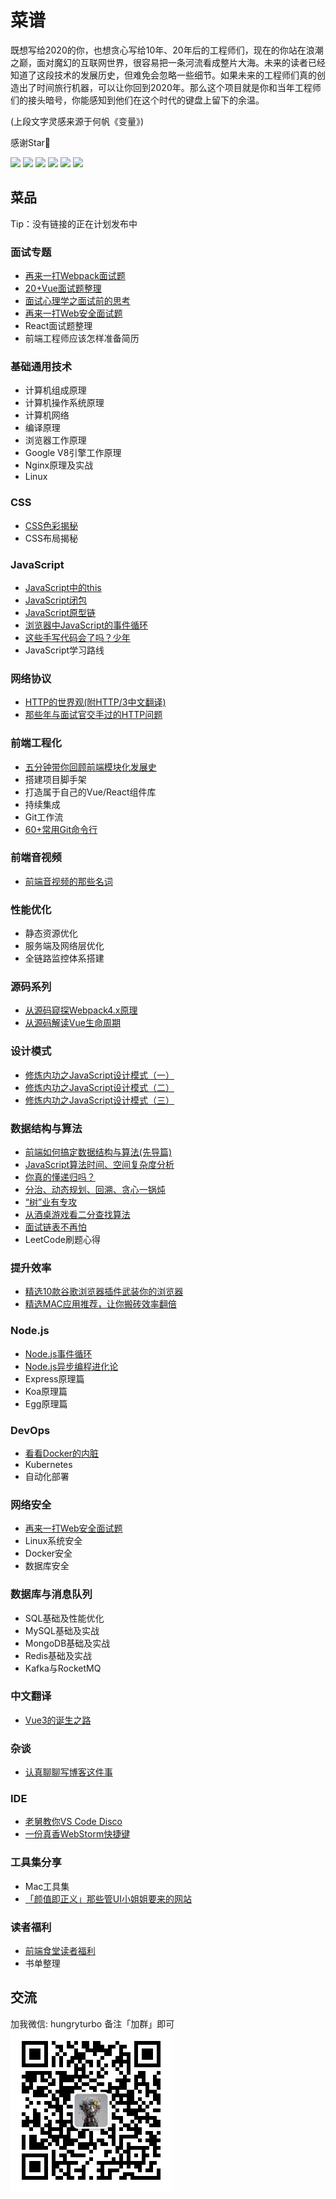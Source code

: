 # 菜谱

既想写给2020的你，也想贪心写给10年、20年后的工程师们，现在的你站在浪潮之巅，面对魔幻的互联网世界，很容易把一条河流看成整片大海。未来的读者已经知道了这段技术的发展历史，但难免会忽略一些细节。如果未来的工程师们真的创造出了时间旅行机器，可以让你回到2020年。那么这个项目就是你和当年工程师们的接头暗号，你能感知到他们在这个时代的键盘上留下的余温。

(上段文字灵感来源于何帆《变量》)

感谢Star🌟


[![](https://img.shields.io/badge/WeChat-微信群-brightgreen)](#交流)
[![](https://img.shields.io/badge/公众号-前端食堂-blueviolet)](#交流)
[![](https://img.shields.io/badge/Juejin-掘金-blue)](https://juejin.im/user/5a2de8a8f265da4320032fc4)
[![](https://img.shields.io/badge/Weibo-微博-orange)](https://weibo.com/u/2771284557)
[![](https://img.shields.io/badge/Zhihu-知乎-blue)](https://www.zhihu.com/people/huo-yi-tong-98)
[![](https://img.shields.io/badge/bilili-哔哩哔哩-ff69b4)](https://space.bilibili.com/161753278)


## 菜品

Tip：没有链接的正在计划发布中

### 面试专题
- [再来一打Webpack面试题](https://juejin.im/post/5e6f4b4e6fb9a07cd443d4a5)
- [20+Vue面试题整理](https://juejin.im/post/5e649e3e5188252c06113021)
- [面试心理学之面试前的思考](https://juejin.im/post/5e4a99506fb9a07ca714ae69)
- [再来一打Web安全面试题](https://juejin.im/post/5e78d298f265da576a57a6bc)
- React面试题整理
- 前端工程师应该怎样准备简历

### 基础通用技术
- 计算机组成原理
- 计算机操作系统原理
- 计算机网络
- 编译原理
- 浏览器工作原理
- Google V8引擎工作原理
- Nginx原理及实战
- Linux

### CSS
- [CSS色彩揭秘](https://juejin.im/post/5e3cd5caf265da5735504108)
- CSS布局揭秘

### JavaScript
- [JavaScript中的this](https://juejin.im/post/5d15b72d5188255d7032ee2c)
- [JavaScript闭包](https://juejin.im/post/5d54b91fe51d45620b21c3a0)
- [JavaScript原型链](https://juejin.im/post/5d31ea79e51d457778117452)
- [浏览器中JavaScript的事件循环](https://juejin.im/post/5d2036106fb9a07eb15d76e9)
- [这些手写代码会了吗？少年](https://juejin.im/post/6856419501777846279)
- JavaScript学习路线

### 网络协议
- [HTTP的世界观(附HTTP/3中文翻译)](https://juejin.im/post/5dc6c7a8e51d45160d04a480)
- [那些年与面试官交手过的HTTP问题](https://juejin.im/post/5e91d85ce51d4546c82d9d99#heading-32)

### 前端工程化
- [五分钟带你回顾前端模块化发展史](https://juejin.im/post/5e5e4c47f265da57715bb974)
- 搭建项目脚手架
- 打造属于自己的Vue/React组件库
- 持续集成
- Git工作流
- [60+常用Git命令行](https://juejin.im/post/5eb2d6bce51d454d9d3ed14f)

### 前端音视频
- [前端音视频的那些名词](https://juejin.im/post/6861941219938418702)

### 性能优化
- 静态资源优化
- 服务端及网络层优化
- 全链路监控体系搭建

### 源码系列
- [从源码窥探Webpack4.x原理](https://juejin.im/post/5e1b2f77e51d454d5177a69d)
- [从源码解读Vue生命周期](https://juejin.im/post/5d1b464a51882579d824af5b)

### 设计模式
- [修炼内功之JavaScript设计模式（一）](https://juejin.im/post/5d711041f265da03b5746c26)
- [修炼内功之JavaScript设计模式（二）](https://juejin.im/post/5d9cb0636fb9a04de04d7fb0)
- [修炼内功之JavaScript设计模式（三）](https://juejin.im/post/5da6d3cc51882555704c8ff2)

### 数据结构与算法
- [前端如何搞定数据结构与算法(先导篇)](https://juejin.im/post/5e9bb8c251882573820998ac)
- [JavaScript算法时间、空间复杂度分析](https://juejin.im/post/5ea979085188256d6f267940)
- [你真的懂递归吗？](https://juejin.im/post/5ec225e26fb9a043761ce4d8)
- [分治、动态规划、回溯、贪心一锅炖](https://juejin.im/post/5ee4f5bfe51d457b3f4a1fc0#heading-22)
- [“树”业有专攻](https://juejin.im/post/5ef32453f265da22ef7daad3#heading-14)
- [从酒桌游戏看二分查找算法](https://juejin.im/post/5f0499c76fb9a07e976bdbc2)
- [面试链表不再怕](https://juejin.im/post/5f09ede5f265da22eb2a6dcf)
- LeetCode刷题心得

### 提升效率
- [精选10款谷歌浏览器插件武装你的浏览器](https://juejin.im/post/5f116f996fb9a07e654fafa7)
- [精选MAC应用推荐，让你搬砖效率翻倍](https://juejin.im/post/5f1da863f265da22e56e21e1#heading-9)


### Node.js
- [Node.js事件循环](https://juejin.im/post/5de095dd6fb9a071b5615db2)
- [Node.js异步编程进化论](https://juejin.im/post/5dd42a7651882549b16519fa)
- Express原理篇
- Koa原理篇
- Egg原理篇

### DevOps
- [看看Docker的内脏](https://juejin.im/post/5df5f924f265da339f7cf366)
- Kubernetes
- 自动化部署

### 网络安全
- [再来一打Web安全面试题](https://juejin.im/post/5e78d298f265da576a57a6bc)
- Linux系统安全
- Docker安全
- 数据库安全

### 数据库与消息队列
- SQL基础及性能优化
- MySQL基础及实战
- MongoDB基础及实战
- Redis基础及实战
- Kafka与RocketMQ

### 中文翻译
- [Vue3的诞生之路](https://juejin.im/post/5ecff3b2f265da76e3277b3a)

### 杂谈
- [认真聊聊写博客这件事](https://juejin.im/post/5ed24e02f265da76b828be18#heading-5)

### IDE
- [老舅教你VS Code Disco](https://juejin.im/post/5e0a1ee1518825494d3289b7)
- [一份真香WebStorm快捷键](https://juejin.im/post/5d165bde6fb9a07ef06fa7e9)

### 工具集分享
- Mac工具集
- [「颜值即正义」那些管UI小姐姐要来的网站](https://juejin.im/post/5e7cdee26fb9a03c6e640cc7)

### 读者福利
- [前端食堂读者福利](https://mp.weixin.qq.com/s/cDoR8c4RI9U5dm_sQUJHCA)
- 书单整理


## 交流
加我微信: hungryturbo 备注「加群」即可
![](https://github.com/Geekhyt/front-end-canteen/blob/master/images/qrcode.jpg)
